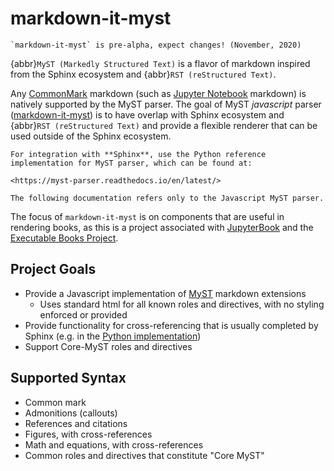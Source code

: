 # markdown-it-myst

```{danger}
`markdown-it-myst` is pre-alpha, expect changes! (November, 2020)
```

{abbr}`MyST (Markedly Structured Text)` is a flavor of markdown inspired from the Sphinx ecosystem and {abbr}`RST (reStructured Text)`.

Any [CommonMark](https://commonmark.org/) markdown (such as [Jupyter Notebook](https://jupyter.org) markdown) is natively supported by the MyST parser. The goal of MyST *javascript* parser ([markdown-it-myst](https://github.com/executablebooks/markdown-it-myst)) is to have overlap with Sphinx ecosystem and {abbr}`RST (reStructured Text)` and provide a flexible renderer that can be used outside of the Sphinx ecosystem.

```{important}
For integration with **Sphinx**, use the Python reference implementation for MyST parser, which can be found at:

<https://myst-parser.readthedocs.io/en/latest/>

The following documentation refers only to the Javascript MyST parser.
```

The focus of `markdown-it-myst` is on components that are useful in rendering books, as this is a project associated with [JupyterBook](https://jupyterbook.org/) and the [Executable Books Project](https://executablebooks.org/).

## Project Goals
* Provide a Javascript implementation of [MyST](https://myst-parser.readthedocs.io) markdown extensions
  * Uses standard html for all known roles and directives, with no styling enforced or provided
* Provide functionality for cross-referencing that is usually completed by Sphinx (e.g. in the [Python implementation](https://github.com/executablebooks/MyST-Parser))
* Support Core-MyST roles and directives

## Supported Syntax
* Common mark
* Admonitions (callouts)
* References and citations
* Figures, with cross-references
* Math and equations, with cross-references
* Common roles and directives that constitute "Core MyST"
